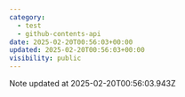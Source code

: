 ```yaml
---
category:
  - test
  - github-contents-api
date: 2025-02-20T00:56:03+00:00
updated: 2025-02-20T00:56:03+00:00
visibility: public
---
```


Note updated at 2025-02-20T00:56:03.943Z